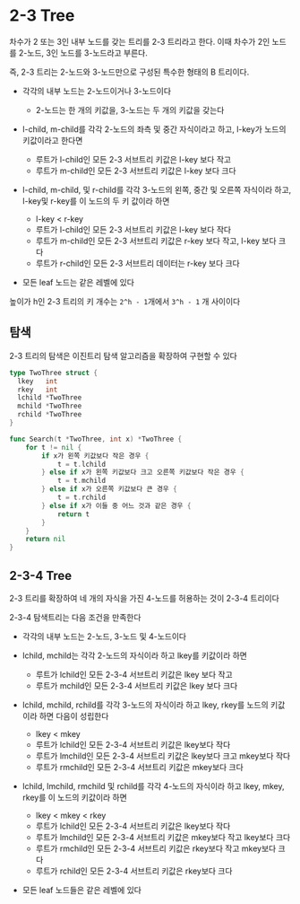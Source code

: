 # 2-3 Tree

차수가 2 또는 3인 내부 노드를 갖는 트리를 2-3 트리라고 한다.
이때 차수가 2인 노드를 2-노드, 3인 노드를 3-노드라고 부른다.

즉, 2-3 트리는 2-노드와 3-노드만으로 구성된 특수한 형태의 B 트리이다.

- 각각의 내부 노드는 2-노드이거나 3-노드이다
  - 2-노드는 한 개의 키값을, 3-노드는 두 개의 키값을 갖는다

- l-child, m-child를 각각 2-노드의 좌측 및 중간 자식이라고 하고, l-key가 노드의 키값이라고 한다면
  - 루트가 l-child인 모든 2-3 서브트리 키값은 l-key 보다 작고
  - 루트가 m-child인 모든 2-3 서브트리 키값은 l-key 보다 크다

- l-child, m-child, 및 r-child를 각각 3-노드의 왼쪽, 중간 및 오른쪽 자식이라 하고, l-key및 r-key를 이 노드의 두 키 값이라 하면
  - l-key < r-key
  - 루트가 l-child인 모든 2-3 서브트리 키값은 l-key 보다 작다
  - 루트가 m-child인 모든 2-3 서브트리 키값은 r-key 보다 작고, l-key 보다 크다
  - 루트가 r-child인 모든 2-3 서브트리 데이터는 r-key 보다 크다

- 모든 leaf 노드는 같은 레벨에 있다

높이가 h인 2-3 트리의 키 개수는 `2^h - 1`개에서 `3^h - 1` 개 사이이다

## 탐색

2-3 트리의 탐색은 이진트리 탐색 알고리즘을 확장하여 구현할 수 있다

```go
type TwoThree struct {
  lkey   int
  rkey   int
  lchild *TwoThree
  mchild *TwoThree
  rchild *TwoThree
}

func Search(t *TwoThree, int x) *TwoThree {
    for t != nil {
        if x가 왼쪽 키값보다 작은 경우 {
            t = t.lchild
        } else if x가 왼쪽 키값보다 크고 오른쪽 키값보다 작은 경우 {
            t = t.mchild
        } else if x가 오른쪽 키값보다 큰 경우 {
            t = t.rchild
        } else if x가 이들 중 어느 것과 같은 경우 {
            return t
        }
    }
    return nil
}
```

## 2-3-4 Tree

2-3 트리를 확장하여 네 개의 자식을 가진 4-노드를 허용하는 것이 2-3-4 트리이다

2-3-4 탐색트리는 다음 조건을 만족한다

- 각각의 내부 노드는 2-노드, 3-노드 및 4-노드이다

- lchild, mchild는 각각 2-노드의 자식이라 하고 lkey를 키값이라 하면
  - 루트가 lchild인 모든 2-3-4 서브트리 키값은 lkey 보다 작고
  - 루트가 mchild인 모든 2-3-4 서브트리 키값은 lkey 보다 크다

- lchild, mchild, rchild를 각각 3-노드의 자식이라 하고 lkey, rkey를 노드의 키값이라 하면 다음이 성립한다
  - lkey < mkey
  - 루트가 lchild인 모든 2-3-4 서브트리 키값은 lkey보다 작다
  - 루트가 lmchild인 모든 2-3-4 서브트리 키값은 lkey보다 크고 mkey보다 작다
  - 루트가 rmchild인 모든 2-3-4 서브트리 키값은 mkey보다 크다

- lchild, lmchild, rmchild 및 rchild를 각각 4-노드의 자식이라 하고 lkey, mkey, rkey를 이 노드의 키값이라 하면
  - lkey < mkey < rkey
  - 루트가 lchild인 모든 2-3-4 서브트리 키값은 lkey보다 작다
  - 루트가 lmchild인 모든 2-3-4 서브트리 키값은 mkey보다 작고 lkey보다 크다
  - 루트가 rmchild인 모든 2-3-4 서브트리 키값은 rkey보다 작고 mkey보다 크다
  - 루트가 rchild인 모든 2-3-4 서브트리 키값은 rkey보다 크다

- 모든 leaf 노드들은 같은 레벨에 있다
